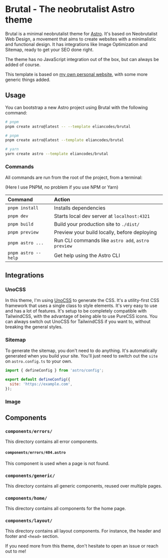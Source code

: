 # Brutal - The neobrutalist Astro theme

Brutal is a minimal neobrutalist theme for [Astro](https://astro.build/). It's based on Neobrutalist Web Design, a movement that aims to create websites with a minimalistic and functional design. It has integrations like Image Optimization and Sitemap, ready to get your SEO done right.

The theme has no JavaScript integration out of the box, but can always be added of course.

This template is based on [my own personal website](<https://www.elian.codes/>), with some more generic things added.

## Usage

You can bootstrap a new Astro project using Brutal with the following command:

```bash
# pnpm
pnpm create astro@latest -- --template eliancodes/brutal

# pnpm
pnpm create astro@latest --template eliancodes/brutal

# yarn
yarn create astro --template eliancodes/brutal
```

### Commands

All commands are run from the root of the project, from a terminal:

(Here I use PNPM, no problem if you use NPM or Yarn)

| Command             | Action                                             |
| :------------------ | :------------------------------------------------- |
| `pnpm install`      | Installs dependencies                              |
| `pnpm dev`          | Starts local dev server at `localhost:4321`        |
| `pnpm build`        | Build your production site to `./dist/`            |
| `pnpm preview`      | Preview your build locally, before deploying       |
| `pnpm astro ...`    | Run CLI commands like `astro add`, `astro preview` |
| `pnpm astro --help` | Get help using the Astro CLI                       |

## Integrations

### UnoCSS

In this theme, I'm using [UnoCSS](https://uno.antfu.me/) to generate the CSS. It's a utility-first CSS framework that uses a single class to style elements. It's very easy to use and has a lot of features. It's setup to be completely compatible with TailwindCSS, with the advantage of being able to use PureCSS icons. You can always switch out UnoCSS for TailwindCSS if you want to, without breaking the general styles.

### Sitemap

To generate the sitemap, you don't need to do anything. It's automatically generated when you build your site. You'll just need to switch out the `site` on `astro.config.ts` to your own.

```js title="astro.config.mjs"
import { defineConfig } from 'astro/config';

export default defineConfig({
  site: 'https://example.com',
});
```

### Image

## Components

### `components/errors/`

This directory contains all error components.

#### `components/errors/404.astro`

This component is used when a page is not found.

### `components/generic/`

This directory contains all generic components, reused over multiple pages.

### `components/home/`

This directory contains all components for the home page.

### `components/layout/`

This directory contains all layout components. For instance, the header and footer and `<head>` section.

If you need more from this theme, don't hesitate to open an issue or reach out to me!
